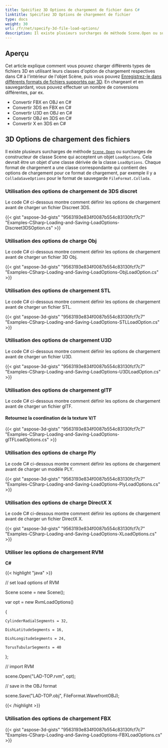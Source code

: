 ```yaml
---
title: Spécifiez 3D Options de chargement de fichier dans C#
linktitle: Spécifiez 3D Options de chargement de fichier
type: docs
weight: 30
url: /fr/net/specify-3d-file-load-options/
description: Il existe plusieurs surcharges de méthode Scene.Open ou surcharges de constructeur de classe Scène qui acceptent un objet LoadOptions. Chaque format de charge a une classe correspondante qui contient les options de charge pour ce format de charge.
---
```

##  **Aperçu**

Cet article explique comment vous pouvez charger différents types de fichiers 3D en utilisant leurs classes d'option de chargement respectives dans C# à l'intérieur de l'objet Scène, puis vous pouvez [Enregistrez-le dans différents formats de fichiers supportés par 3D](https://docs.aspose.com/3d/net/specify-3d-file-save-options/). En chargeant et en sauvegardant, vous pouvez effectuer un nombre de conversions différentes, par ex.

- Convertir FBX en OBJ en C#
- Convertir 3DS en FBX en C#
- Convertir U3D en OBJ en C#
- Convertir OBJ en 3DS en C#
- Convertir X en 3DS en C#

##  **3D Options de chargement des fichiers**
Il existe plusieurs surcharges de méthode [`Scene.Open`](https://reference.aspose.com/3d/net/aspose.threed/scene) ou surcharges de constructeur de classe Scene qui acceptent un objet `LoadOptions`. Cela devrait être un objet d'une classe dérivée de la classe `LoadOptions`. Chaque format de chargement a une classe correspondante qui contient des options de chargement pour ce format de chargement, par exemple il y a `ColladaSaveOptions` pour le format de sauvegarde `FileFormat.Collada`.
###  **Utilisation des options de chargement de 3DS discret**
Le code C# ci-dessous montre comment définir les options de chargement avant de charger un fichier Discreet 3DS.

{{< gist "aspose-3d-gists" "9563193e834f0087b554c83130fcf7c7" "Examples-CSharp-Loading-and-Saving-LoadOptions-Discreet3DSOption.cs" >}}
###  **Utilisation des options de charge Obj**
Le code C# ci-dessous montre comment définir les options de chargement avant de charger un fichier 3D Obj.

{{< gist "aspose-3d-gists" "9563193e834f0087b554c83130fcf7c7" "Examples-CSharp-Loading-and-Saving-LoadOptions-ObjLoadOption.cs" >}}
###  **Utilisation des options de chargement STL**
Le code C# ci-dessous montre comment définir les options de chargement avant de charger un fichier STL.

{{< gist "aspose-3d-gists" "9563193e834f0087b554c83130fcf7c7" "Examples-CSharp-Loading-and-Saving-LoadOptions-STLLoadOption.cs" >}}
###  **Utilisation des options de chargement U3D**
Le code C# ci-dessous montre comment définir les options de chargement avant de charger un fichier U3D.

{{< gist "aspose-3d-gists" "9563193e834f0087b554c83130fcf7c7" "Examples-CSharp-Loading-and-Saving-LoadOptions-U3DLoadOption.cs" >}}
###  **Utilisation des options de chargement glTF**
Le code C# ci-dessous montre comment définir les options de chargement avant de charger un fichier glTF.
####  **Retournez la coordination de la texture V/T**
{{< gist "aspose-3d-gists" "9563193e834f0087b554c83130fcf7c7" "Examples-CSharp-Loading-and-Saving-LoadOptions-glTFLoadOptions.cs" >}}
###  **Utilisation des options de charge Ply**
Le code C# ci-dessous montre comment définir les options de chargement avant de charger un modèle PLY.

{{< gist "aspose-3d-gists" "9563193e834f0087b554c83130fcf7c7" "Examples-CSharp-Loading-and-Saving-LoadOptions-PlyLoadOptions.cs" >}}
###  **Utilisation des options de charge DirectX X**
Le code C# ci-dessous montre comment définir les options de chargement avant de charger un fichier DirectX X.

{{< gist "aspose-3d-gists" "9563193e834f0087b554c83130fcf7c7" "Examples-CSharp-Loading-and-Saving-LoadOptions-XLoadOptions.cs" >}}
###  **Utiliser les options de chargement RVM**
**C#**

{{< highlight "java" >}}

 // set load options of RVM

Scene scene = new Scene();

var opt = new RvmLoadOptions()

{

    CylinderRadialSegments = 32,

    DishLatitudeSegments = 16,

    DishLongitudeSegments = 24,

    TorusTubularSegments = 40

};

// import RVM

scene.Open("LAD-TOP.rvm", opt);

// save in the OBJ format

scene.Save("LAD-TOP.obj", FileFormat.WavefrontOBJ);

{{< /highlight >}}
###  **Utilisation des options de chargement FBX**
{{< gist "aspose-3d-gists" "9563193e834f0087b554c83130fcf7c7" "Examples-CSharp-Loading-and-Saving-LoadOptions-FBXLoadOptions.cs" >}}
